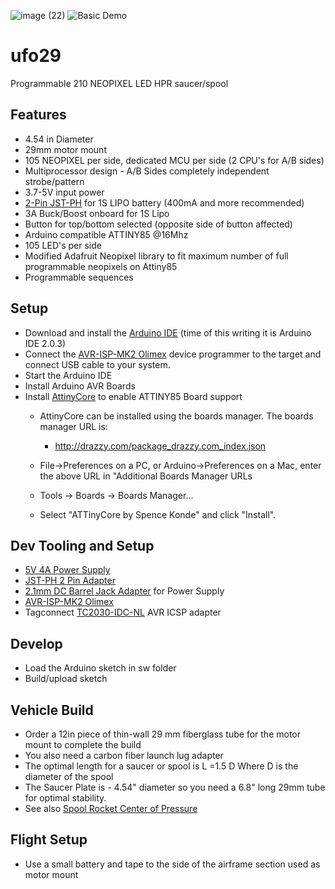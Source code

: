 ![image (22)](https://user-images.githubusercontent.com/11479564/221340612-1e6882e6-8dd1-47a8-8b7d-bca8b48e16e8.PNG)
![Basic Demo](https://user-images.githubusercontent.com/11479564/221340814-89bd20d3-72c9-4726-b827-45449d3af305.gif)

# ufo29
Programmable 210 NEOPIXEL LED HPR saucer/spool

## Features
- 4.54 in Diameter
- 29mm motor mount
- 105 NEOPIXEL per side, dedicated MCU per side (2 CPU's for A/B sides)
- Multiprocessor design - A/B Sides completely independent strobe/pattern
- 3.7-5V input power
- [2-Pin JST-PH](https://www.amazon.com/dp/B097BVPB38) for 1S LIPO battery (400mA and more recommended)
- 3A Buck/Boost onboard for 1S Lipo
- Button for top/bottom selected (opposite side of button affected)
- Arduino compatible ATTINY85 @16Mhz
- 105 LED's per side
- Modified Adafruit Neopixel library to fit maximum number of full programmable neopixels on Attiny85
- Programmable sequences

## Setup

- Download and install the [Arduino IDE](https://www.arduino.cc/en/software) (time of this writing it is Arduino IDE 2.0.3)
- Connect the [AVR-ISP-MK2 Olimex](https://www.mouser.com/ProductDetail/Olimex-Ltd/AVR-ISP-MK2?qs=C3feHhap9Pq3CI42wNu37Q%3D%3D)  device programmer to the target and connect USB cable to your system.
- Start the Arduino IDE
- Install Arduino AVR Boards
- Install [AttinyCore](https://github.com/SpenceKonde/ATTinyCore/) to enable ATTINY85 Board support
  - AttinyCore can be installed using the boards manager. The boards manager URL is:
     - http://drazzy.com/package_drazzy.com_index.json

   - File->Preferences on a PC, or Arduino->Preferences on a Mac, enter the above URL in "Additional Boards Manager URLs
   - Tools -> Boards -> Boards Manager... 
    - Select "ATTinyCore by Spence Konde" and click "Install".

## Dev Tooling and Setup

- [5V 4A Power Supply](https://www.adafruit.com/product/1466)
- [JST-PH 2 Pin Adapter](https://www.adafruit.com/product/261)
- [2.1mm DC Barrel Jack Adapter](https://www.adafruit.com/product/1328) for Power Supply
- [AVR-ISP-MK2 Olimex](https://www.mouser.com/ProductDetail/Olimex-Ltd/AVR-ISP-MK2?qs=C3feHhap9Pq3CI42wNu37Q%3D%3D)
- Tagconnect [TC2030-IDC-NL](https://www.tag-connect.com/product/tc2030-idc-nl) AVR ICSP adapter

## Develop
- Load the Arduino sketch in sw folder
- Build/upload sketch



## Vehicle Build
- Order a 12in piece of thin-wall 29 mm fiberglass tube for the motor mount to complete the build
- You also need a carbon fiber launch lug adapter
- The optimal length for a saucer or spool is L =1.5 D Where D is the diameter of the spool 
- The Saucer Plate is - 4.54" diameter so you need a 6.8" long 29mm tube for optimal stability.
- See also [Spool Rocket Center of Pressure](https://aerorocket.com/FinSim/Spool-Rocket.pdf)

## Flight Setup
- Use a small battery and tape to the side of the airframe section used as motor mount
